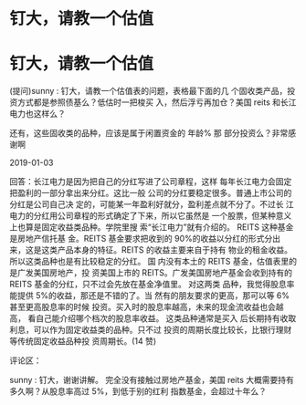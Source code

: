 # 钉大，请教一个估值

# 钉大，请教一个估值

(提问)sunny : 钉大，请教一个估值表的问题，表格最下面的几 个固收类产品，投资方式都是参照债基么？低估时一把梭买 入，然后浮亏再加仓？美国 reits 和长江电力也这样么？

还有，这些固收类的品种，应该是属于闲置资金的 年龄% 那 部分投资么？非常感谢啊

2019-01-03

回答：长江电力是因为把自己的分红写进了公司章程，这样 每年长江电力会固定把盈利的一部分拿出来分红。这比一般 公司的分红要稳定很多。普通上市公司的分红是公司自己决 定的，可能某一年盈利好就分，盈利差点就不分了。不过长 江电力的分红用公司章程的形式确定了下来，所以它虽然是 一个股票，但某种意义上也算是固定收益类品种。学院里搜 索“长江电力”就有介绍的。 REITS 这种基金是房地产信托基 金。REITS 基金要求把收到的 90%的收益以分红的形式分出 来，这是这类产品本身的特征。REITS 的收益主要来自于持有 物业的租金收益。所以这类品种也是有比较稳定的分红。 国 内没有本土的 REITS 基金，估值表里的是广发美国房地产，投 资美国上市的 REITS。广发美国房地产基金会收到持有的 REITS 基金的分红，只不过会先放在基金净值里。 对这两类 品种，我觉得股息率能提供 5%的收益，那还是不错的了。当 然有的朋友要求的更高，那可以等 6%甚至更高股息率的时候 投资。买入时的股息率越高，未来的现金流收益也会越高， 看自己能介绍哪个档次的股息率收益。 这类品种通常是买入 后长期持有收取利息，可以作为固定收益类的品种。只不过 投资的周期长度比较长，比银行理财等传统固定收益品种投 资周期长。(14 赞)

评论区：

sunny : 钉大，谢谢讲解。 完全没有接触过房地产基金，美国 reits 大概需要持有多久啊？从股息率高过 5%，到低于别的红利 指数基金，会超过十年么？
